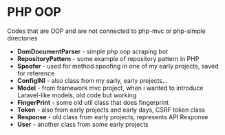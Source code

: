 # PHP OOP
Codes that are OOP and are not connected to php-mvc or php-simple directories

- **DomDocumentParser** - simple php oop scraping bot
- **RepositoryPattern** - some example of repository pattern in PHP
- **Spoofer** - used for method spoofing in one of my early projects, saved for reference
- **ConfigINI** - also class from my early, early projects...
- **Model** - from framework mvc project, when i wanted to introduce Laravel-like models, old code but working
- **FingerPrint** - some old util class that does fingerprint
- **Token** - also from early projects and early days, CSRF token class
- **Response** - old class from early projects, represents API Response
- **User** - another class from some early projects
